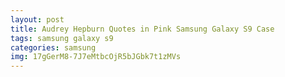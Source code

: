 ```yaml
---
layout: post
title: Audrey Hepburn Quotes in Pink Samsung Galaxy S9 Case
tags: samsung galaxy s9
categories: samsung
img: 17gGerM8-7J7eMtbcOjR5bJGbk7t1zMVs
---
```

